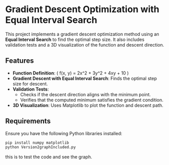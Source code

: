 # Gradient Descent Optimization with Equal Interval Search

This project implements a gradient descent optimization method using an **Equal Interval Search** to find the optimal step size. It also includes validation tests and a 3D visualization of the function and descent direction.

## Features
- **Function Definition**: \( f(x, y) = 2x^2 + 3y^2 + 4xy + 10 \)
- **Gradient Descent with Equal Interval Search**: Finds the optimal step size for descent.
- **Validation Tests**:
  - Checks if the descent direction aligns with the minimum point.
  - Verifies that the computed minimum satisfies the gradient condition.
- **3D Visualization**: Uses Matplotlib to plot the function and descent path.

## Requirements
Ensure you have the following Python libraries installed:
```bash
pip install numpy matplotlib
python Version2graphIncluded.py
```
this is to test the code and see the graph.
                                



